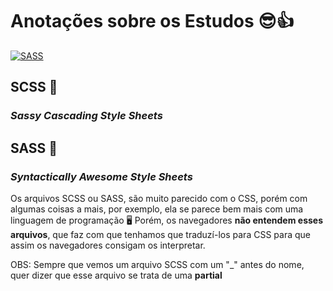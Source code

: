 # Anotações sobre os Estudos 😎👍

[![SASS](https://img.shields.io/badge/Sass-CC6699?style=for-the-badge&logo=sass&logoColor=white)]()
## SCSS 🌸
### <em>Sassy Cascading Style Sheets</em>
## SASS 🥀
### <em>Syntactically Awesome Style Sheets</em>

Os arquivos SCSS ou SASS, são muito parecido com o CSS, porém com algumas coisas a mais, por exemplo, ela se parece bem mais com uma linguagem de programação 🖥️
Porém, os navegadores <strong>não entendem esses arquivos</strong>, que faz com que tenhamos que traduzí-los para CSS para que assim os navegadores consigam os interpretar.

OBS: Sempre que vemos um arquivo SCSS com um "_" antes do nome, quer dizer que esse arquivo se trata de uma <strong>partial</strong>